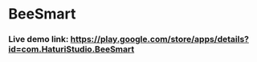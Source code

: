 # BeeSmart
### Live demo link: https://play.google.com/store/apps/details?id=com.HaturiStudio.BeeSmart
